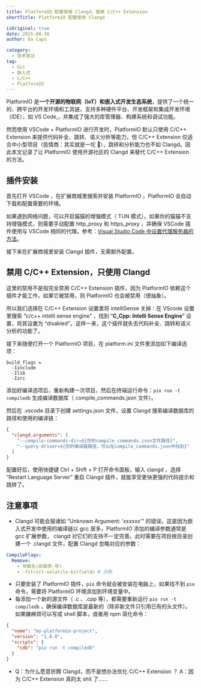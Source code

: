 ```yaml
---
title: PlatformIO 配置使用 Clangd，替换 C/C++ Extension
shortTitle: PlatformIO 配置使用 Clangd

isOriginal: true
date: 2025-08-30
author: Da Capo

category:
  - 技术笔记
tag:
  - Git
  - 嵌入式
  - C/C++
  - PlatformIO
---
```


PlatformIO 是**一个开源的物联网（IoT）和嵌入式开发生态系统**，提供了一个统一的、跨平台的开发环境和工具链，支持多种硬件平台、开发框架和集成开发环境（IDE），如 VS Code,，并集成了强大的库管理器、构建系统和调试功能。

然而使用 VSCode + PlatformIO 进行开发时，PlatformIO 默认只使用 C/C++ Extension 来提供代码补全、跳转、语义分析等能力，但 C/C++ Extension 仅适合中小型项目（低情商：其实就是一坨 💩），跳转和分析能力也不如 Clangd。因此本文记录了让 PlatformIO 使用开源社区的 Clangd 来替代 C/C++ Extension 的方法。

## 插件安装

首先打开 VSCode ，在扩展商城里搜索并安装 PlatformIO ，PlatformIO 会自动下载和配置需要的环境。

如果遇到网络问题，可以开启猫猫的增强模式（ TUN 模式）。如果你的猫猫不支持增强模式，则需要手动配置 http_proxy 和 https_proxy ，并确保 VSCode 插件使用与 VSCode 相同的代理。参考：[Visual Studio Code 中设置代理服务器的方法](https://www.aahgo.com/post/328.html)。

接下来在扩展商城里安装 Clangd 插件，无需额外配置。

## 禁用 C/C++ Extension，只使用 Clangd

这里的禁用不是指完全禁用 C/C++ Extension 插件，因为 PlatformIO 依赖这个插件才能工作，如果它被禁用，则 PlatformIO 也会被禁用（很抽象）。

所以我们选择在 C/C++ Extension 设置里将 intelliSense 关掉：在 VScode 设置里搜索 “c/c++ intelli sense engine” ，找到 “**C_Cpp: Intelli Sense Engine**” 设置，将其设置为 “disabled”。这样一来，这个插件就失去代码补全、跳转和语义分析的功能了。

接下来随便打开一个 PlatformIO 项目，在 platform.ini 文件里添加如下编译选项：

```
build_flags =
  -Iinclude
  -Ilib
  -Isrc
```

添加好编译选项后，重新构建一次项目，然后在终端运行命令：`pio run -t compiledb` 生成编译数据库（ compile_commands.json 文件）。

然后在 .vscode 目录下创建 settings.json 文件，设置 Clangd 搜索编译数据库的路径和使用的编译链：

```json
{
  "clangd.arguments": [
    "--compile-commands-dir=${你的compile_commands.json文件路径}",
    "--query-driver=${你的编译器路径，可以在compile_commands.json中找到}"
  ]
}
```

配置好后，使用快捷键 Ctrl + Shift + P 打开命令面板，输入 clangd ，选择 “Restart Language Server” 重启 Clangd 插件，就能享受更快更强的代码提示和跳转了。

## 注意事项

- Clangd 可能会报诸如 ”Unknown Argument: ‘xxxxxx’“ 的错误，这是因为嵌入式开发中使用的编译链以 gcc 居多，PlatformIO 添加的编译参数通常是 gcc 扩展参数， clangd 对它们的支持不一定完善。此时需要在项目根目录创建一个 .clangd 文件，配置 Clangd 忽略对应的参数：

```yaml
CompileFlags:
  Remove:
    - 参数名(前面带-号)
    - -fstrict-volatile-bitfields # 示例
```

- 只要安装了 PlatformIO 插件，`pio` 命令就会被安装在电脑上，如果找不到 `pio` 命令，需要将 PlatformIO 环境添加到环境变量中。
- 每添加一个新的源文件（ .c 、.cpp 等），都需要重新运行 `pio run -t compiledb` ，确保编译数据库是最新的（除非新文件只引用已有的头文件）。如果嫌麻烦可以写成 shell 脚本，或者用 npm 简化命令：

```json
{
  "name": "my-platformio-project",
  "version": "1.0.0",
  "scripts": {
    "cdb": "pio run -t compiledb"
  }
}
```

- Q：为什么愿意折腾 Clangd，而不是想办法优化 C/C++ Extension ？
  A：因为 C/C++ Extension 真的太 shit 了……
